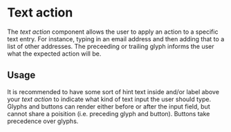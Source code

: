 # Text action
The *text action* component allows the user to apply an action to a specific text entry. For instance, typing in an email address and then adding that to a list of other addresses. The preceeding or trailing glyph informs the user what the expected action will be.

## Usage
It is recommended to have some sort of hint text inside and/or label above your *text action* to indicate what kind of text input the user should type. Glyphs and buttons can render either before or after the input field, but cannot share a poisition (i.e. preceding glyph and button). Buttons take precedence over glyphs.
